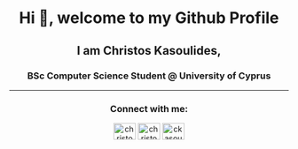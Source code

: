 

<h1 align="center">Hi 👋, welcome to my Github Profile</h1>
<h2 align="center">I am Christos Kasoulides, </h2>
<h3 align="center">BSc Computer Science Student @ University of Cyprus</h3>
<hr>
<h3 align="center">Connect with me:</h3>
<p align="center">	
<a href="https://www.facebook.com/christos.kasoulides" target="blank"><img align="center" src="https://raw.githubusercontent.com/rahuldkjain/github-profile-readme-generator/master/src/images/icons/Social/facebook.svg" alt="christoskasoulides" height="30" width="40" /></a>
<a href="https://www.instagram.com/christos_kasou/" target="blank"><img align="center" src="https://raw.githubusercontent.com/rahuldkjain/github-profile-readme-generator/master/src/images/icons/Social/instagram.svg" alt="christos_kasou" height="30" width="40" /></a>
<a href="https://www.linkedin.com/in/christos-kasoulides-a97552209/" target="blank"><img align="center" src="https://raw.githubusercontent.com/rahuldkjain/github-profile-readme-generator/master/src/images/icons/Social/linked-in-alt.svg" alt="ckasou" height="30" width="40" /></a>
</p>

